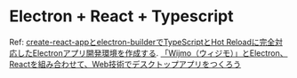 
# Electron + React + Typescript

Ref: [create-react-appとelectron-builderでTypeScriptとHot Reloadに完全対応したElectronアプリ開発環境を作成する](https://qiita.com/yhirose/items/22b0621f0d36d983d8b0).
[「Wijmo（ウィジモ）」とElectron、Reactを組み合わせて、Web技術でデスクトップアプリをつくろう](https://codezine.jp/article/detail/13182)
